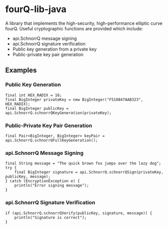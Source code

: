 # fourQ-lib-java
A library that implements the high-security, high-performance elliptic curve fourQ. Useful cryptographic functions are provided which include:
* api.SchnorrQ message signing
* api.SchnorrQ signature verification
* Public key generation from a private key
* Public-private key pair generation

## Examples
### Public Key Generation
```
final int HEX_RADIX = 16;
final BigInteger privateKey = new BigInteger("F510847AAB323", HEX_RADIX);
final BigInteger publicKey = api.SchnorrQ.schnorrQKeyGeneration(privateKey);
```

### Public-Private Key Pair Generation
```
final Pair<BigInteger, BigInteger> keyPair = api.SchnorrQ.schnorrQFullKeyGeneration();
```

### api.SchnorrQ Message Signing
```
final String message = "The quick brown fox jumps over the lazy dog";
try {
    final BigInteger signature = api.SchnorrQ.schnorrQSign(privateKey, publicKey, message);
} catch (EncryptionException e) {
    println("Error signing message");
}
```

### api.SchnorrQ Signature Verification
```
if (api.SchnorrQ.schnorrQVerify(publicKey, signature, message)) {
    println("Signature is correct");
}
```